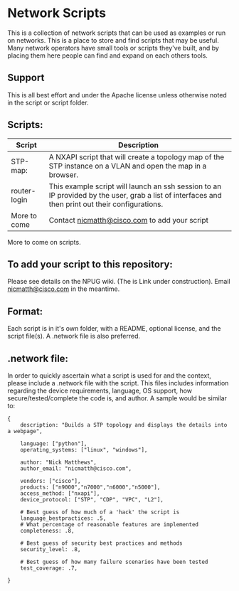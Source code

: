Network Scripts
===================

This is a collection of network scripts that can be used as examples or run on networks. This is a place to store and find scripts that may be useful. Many network operators have small tools or scripts they've built, and by placing them here people can find and expand on each others tools.

Support
----
This is all best effort and under the Apache license unless otherwise noted in the script or script folder.

Scripts:
----
| Script                    |    Description                                                                                                                  |
|---------------------------|---------------------------------------------------------------------------------------------------------------------------------|
| STP-map:                  | A NXAPI script that will create a topology map of the STP instance on a VLAN and open the map in a browser. |
| router-login              | This example script will launch an ssh session to an IP provided by the user, grab a list of interfaces and then print out their configurations.       |
| More to come              | Contact nicmatth@cisco.com to add your script |

More to come on scripts.

To add your script to this repository:
----
Please see details on the NPUG wiki. (The is Link under construction). Email nicmatth@cisco.com in the meantime.

Format:
----
Each script is in it's own folder, with a README, optional license, and the script file(s). A .network file is also preferred.

.network file:
----
In order to quickly ascertain what a script is used for and the context, please include a .network file with the script. This files includes information regarding the device requirements, language, OS support, how secure/tested/complete the code is, and author. A sample would be similar to:
```
{
    description: "Builds a STP topology and displays the details into a webpage",

    language: ["python"],
    operating_systems: ["linux", "windows"],

    author: "Nick Matthews",
    author_email: "nicmatth@cisco.com",

    vendors: ["cisco"],
    products: ["n9000","n7000","n6000","n5000"],
    access_method: ["nxapi"],
    device_protocol: ["STP", "CDP", "VPC", "L2"],

    # Best guess of how much of a 'hack' the script is
    language_bestpractices: .5,
    # What percentage of reasonable features are implemented
    completeness: .8,

    # Best guess of security best practices and methods
    security_level: .8,

    # Best guess of how many failure scenarios have been tested
    test_coverage: .7,

}
````
